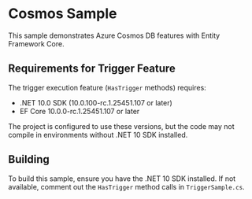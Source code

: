 # Cosmos Sample

This sample demonstrates Azure Cosmos DB features with Entity Framework Core.

## Requirements for Trigger Feature

The trigger execution feature (`HasTrigger` methods) requires:
- .NET 10.0 SDK (10.0.100-rc.1.25451.107 or later)
- EF Core 10.0.0-rc.1.25451.107 or later

The project is configured to use these versions, but the code may not compile in environments without .NET 10 SDK installed.

## Building

To build this sample, ensure you have the .NET 10 SDK installed. If not available, comment out the `HasTrigger` method calls in `TriggerSample.cs`.